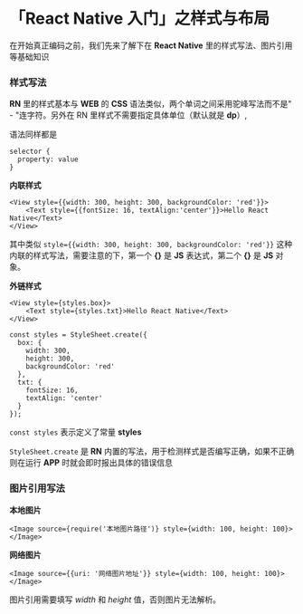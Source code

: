 # 「React Native 入门」之样式与布局

在开始真正编码之前，我们先来了解下在 **React Native** 里的样式写法、图片引用等基础知识

### 样式写法

**RN** 里的样式基本与 **WEB** 的 **CSS** 语法类似，两个单词之间采用驼峰写法而不是" - "连字符。另外在 RN 里样式不需要指定具体单位（默认就是 **dp**）,

语法同样都是

```
selector {
  property: value
}
```



**内联样式**

```
<View style={{width: 300, height: 300, backgroundColor: 'red'}}>
	<Text style={{fontSize: 16, textAlign:'center'}}>Hello React Native</Text>
</View>
```

其中类似 `style={{width: 300, height: 300, backgroundColor: 'red'}}`  这种内联的样式写法，需要注意的下，第一个 **{}** 是 **JS** 表达式，第二个 **{}** 是 **JS** 对象。

**外链样式**

```
<View style={styles.box}>
	<Text style={styles.txt}>Hello React Native</Text>
</View>

const styles = StyleSheet.create({
  box: {
  	width: 300,
  	height: 300,
  	backgroundColor: 'red'
  },
  txt: {
  	fontSize: 16,
  	textAlign: 'center'
  }
});
```

`const styles` 表示定义了常量 **styles**

`StyleSheet.create`  是 **RN** 内置的写法，用于检测样式是否编写正确，如果不正确则在运行 **APP** 时就会即时报出具体的错误信息



### 图片引用写法

**本地图片**

```
<Image source={require('本地图片路径')} style={width: 100, height: 100}></Image>
```

**网络图片**

```
<Image source={{uri: '网络图片地址'}} style={width: 100, height: 100}></Image>
```

图片引用需要填写 *width* 和 *height* 值，否则图片无法解析。



